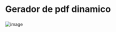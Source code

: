 # Gerador de pdf dinamico

###

![image](https://github.com/DevKayoS/gerador_pdf/assets/157029608/fc396b4b-77e1-4c3e-a1d1-ec118328e8cc)
